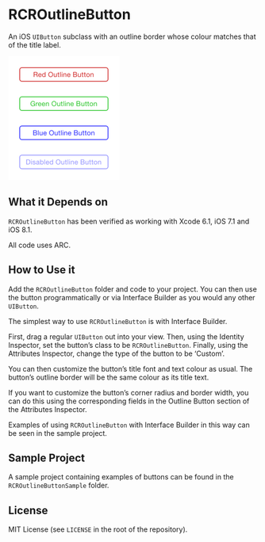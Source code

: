 RCROutlineButton
================

An iOS `UIButton` subclass with an outline border whose colour matches that of the title label.

![Sample app screenshot](./screenshot.png)

## What it Depends on

`RCROutlineButton` has been verified as working with Xcode 6.1, iOS 7.1 and iOS 8.1.

All code uses ARC.

## How to Use it

Add the `RCROutlineButton` folder and code to your project. You can then use the button programmatically or via Interface Builder as you would any other `UIButton`.

The simplest way to use `RCROutlineButton` is with Interface Builder.

First, drag a regular `UIButton` out into your view. Then, using the Identity Inspector, set the button’s class to be `RCROutlineButton`. Finally, using the Attributes Inspector, change the type of the button to be ‘Custom’.

You can then customize the button’s title font and text colour as usual. The button’s outline border will be the same colour as its title text.

If you want to customize the button’s corner radius and border width, you can do this using the corresponding fields in the Outline Button section of the Attributes Inspector.

Examples of using `RCROutlineButton` with Interface Builder in this way can be seen in the sample project.

## Sample Project

A sample project containing examples of buttons can be found in the `RCROutlineButtonSample` folder.

## License

MIT License (see `LICENSE` in the root of the repository).
